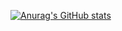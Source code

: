 [![Anurag's GitHub stats](https://github-readme-stats.vercel.app/api?username=kuuhaku-00&theme=merko)](https://github.com/kuuhaku-00/github-readme-stats)
